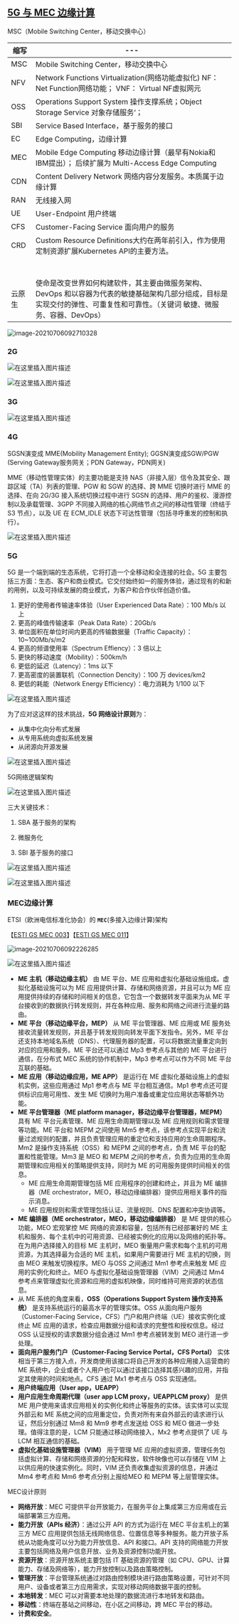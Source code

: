 ##  [5G 与 MEC 边缘计算](https://www.cnblogs.com/jmilkfan-fanguiju/p/11825026.html)

MSC（Mobile Switching Center，移动交换中心）

| 缩写   | ---                                                          |
| ------ | ------------------------------------------------------------ |
| MSC    | Mobile Switching Center，移动交换中心                        |
| NFV    | Network Functions Virtualization(网络功能虚拟化)  NF：Net Function网络功能； VNF： Virtual NF虚拟网元 |
| OSS    | Operations Support System 操作支撑系统；Object Storage Service 对象存储服务‘； |
| SBI    | Service Based Interface，基于服务的接口                      |
| EC     | Edge Computing，边缘计算                                     |
| MEC    | Mobile Edge Computing 移动边缘计算（最早有Nokia和IBM提出）； 后续扩展为 Multi-Access Edge Computing |
| CDN    | Content Delivery Network 网络内容分发服务。本质属于边缘计算  |
| RAN    | 无线接入网                                                   |
| UE     | User-Endpoint 用户终端                                       |
| CFS    | Customer-Facing Service 面向用户的服务                       |
| CRD    | Custom Resource Definitions大约在两年前引入，作为使用定制资源扩展Kubernetes API的主要方法。 |
|        |                                                              |
|        |                                                              |
|        |                                                              |
|        |                                                              |
|        |                                                              |
|        |                                                              |
|        |                                                              |
| 云原生 | 使命是改变世界如何构建软件，其主要由微服务架构、DevOps 和以容器为代表的敏捷基础架构几部分组成，目标是实现交付的弹性、可重复性和可靠性。（关键词 敏捷、微服务、容器、DevOps） |





![image-20210706092710328](imgs/电信/image-20210706092710328.png)

### 2G

![在这里插入图片描述](imgs/电信/201909241439244.png)



![在这里插入图片描述](imgs/电信/20190924172953170.png)

### 3G

![在这里插入图片描述](imgs/电信/20190924173058343.png)

### 4G

SGSN演变成 MME(Mobility Management Entity); GGSN演变成SGW/PGW (Serving Gateway服务网关；PDN Gateway，PDN网关)

MME（移动性管理实体）的主要功能是支持 NAS（非接入层）信令及其安全、跟踪区域（TA）列表的管理、PGW 和 SGW 的选择、跨 MME 切换时进行 MME 的选择、在向 2G/3G 接入系统切换过程中进行 SGSN 的选择、用户的鉴权、漫游控制以及承载管理、3GPP 不同接入网络的核心网络节点之间的移动性管理（终结于 S3 节点），以及 UE 在 ECM_IDLE 状态下可达性管理（包括寻呼重发的控制和执行）。

![在这里插入图片描述](imgs/电信/20190924145122616.png)

### 5G

5G 是一个端到端的生态系统，它将打造一个全移动和全连接的社会。5G 主要包括三方面：生态、客户和商业模式。它交付始终如一的服务体验，通过现有的和新的用例，以及可持续发展的商业模式，为客户和合作伙伴创造价值。

1. 更好的使用者传输速率体验（User Experienced Data Rate）：100 Mb/s 以上
2. 更高的峰值传输速率（Peak Data Rate）：20Gb/s
3. 单位面积在单位时间内更高的传输数据量（Traffic Capacity）：10~100Mb/s/m2
4. 更高的频谱使用率（Spectrum Effiency）：3 倍以上
5. 更快的移动速度（Mobility）：500km/h
6. 更低的延迟（Latency）：1ms 以下
7. 更高密度的装置联机（Connection Dencity）：100 万 devices/km2
8. 更低的耗能（Network Energy Efficiency）：电力消耗为 1/100 以下

![在这里插入图片描述](imgs/电信/2019092422554558.png)

为了应对这这样的技术挑战，**5G 网络设计原则**为：

- 从集中化向分布式发展
- 从专用系统向虚拟系统发展
- 从闭源向开源发展



 ![在这里插入图片描述](imgs/电信/20190924172317914.png)

5G网络逻辑架构

![在这里插入图片描述](imgs/电信/20190924172357843.png)

三大关键技术：

1. SBA 基于服务的架构

2. 微服务化
3. SBI 基于服务的接口

 ![在这里插入图片描述](imgs/电信/20190924225150819.png)

 ![在这里插入图片描述](imgs/电信/20190924223557381.png)



### MEC边缘计算

ETSI（欧洲电信标准化协会）的 **`MEC`**(多接入边缘计算)架构

【[ESTI GS MEC 003](https://www.etsi.org/deliver/etsi_gs/MEC/001_099/003/02.01.01_60/gs_MEC003v020101p.pdf)】【[ESTI GS MEC 011](https://www.etsi.org/deliver/etsi_gs/MEC/001_099/011/02.01.01_60/gs_MEC011v020101p.pdf)】

 ![image-20210706092226285](imgs/电信/image-20210706092226285.png)

 ![在这里插入图片描述](imgs/电信/20190925161930203.png)

- **ME 主机（移动边缘主机）** 由 ME 平台、ME 应用和虚拟化基础设施组成。虚拟化基础设施可以为 ME 应用提供计算、存储和网络资源，并且可以为 ME 应用提供持续的存储和时间相关的信息，它包含一个数据转发平面来为从 ME 平台接收到的数据执行转发规则，并在各种应用、服务和网络之间进行流量的路由。
- **ME 平台（移动边缘平台，MEP）** 从 ME 平台管理器、ME 应用或 ME 服务处接收流量转发规则，并且基于转发规则向转发平面下发指令。另外，ME 平台还支持本地域名系统（DNS）、代理服务器的配置，可以将数据流量重定向到对应的应用和服务。ME 平台还可以通过 Mp3 参考点与其他的 ME 平台进行通信，在分布式 MEC 系统的协作机制中，Mp3 参考点可以作为不同 ME 平台互联的基础。
- **ME 应用（移动边缘应用，ME APP）** 是运行在 ME 虚拟化基础设施上的虚拟机实例，这些应用通过 Mp1 参考点与 ME 平台相互通信。Mp1 参考点还可提供标识应用可用性、发生 ME 切换时为用户准备或重定位应用状态等额外功能。
- **ME 平台管理器（ME platform manager，移动边缘平台管理器，MEPM）** 具有 ME 平台元素管理、ME 应用生命周期管理以及 ME 应用规则和需求管理等功能。ME 平台和 MEPM 之间使用 Mm5 参考点，该参考点实现平台和流量过滤规则的配置，并且负责管理应用的重定位和支持应用的生命周期程序。Mm2 是操作支持系统（OSS）和 MEPM 之间的参考点，负责 ME 平台的配置和性能管理。Mm3 是 MEO 和 MEPM 之间的参考点，负责为应用的生命周期管理和应用相关的策略提供支持，同时为 ME 的可用服务提供时间相关的信息。
  - ME 应用生命周期管理包括 ME 应用程序的创建和终止，并且为 ME 编排器（ME orchestrator，MEO，移动边缘编排器）提供应用相关事件的指示消息。
  - ME 应用规则和需求管理包括认证、流量规则、DNS 配置和冲突协调等。
- **ME 编排器（ME orchestrator，MEO，移动边缘编排器）** 是 ME 提供的核心功能，MEO 宏观掌控 ME 网络的资源和容量，包括所有已经部署好的 ME 主机和服务、每个主机中的可用资源、已经被实例化的应用以及网络的拓扑等。在为用户选择接入的目标 ME 主机时，MEO 衡量用户需求和每个主机的可用资源，为其选择最为合适的 ME 主机，如果用户需要进行 ME 主机的切换，则由 MEO 来触发切换程序。MEO 与OSS 之间通过 Mm1 参考点来触发 ME 应用的实例化和终止。MEO 与虚拟化基础设施管理器（VIM）之间通过 Mm4 参考点来管理虚拟化资源和应用的虚拟机映像，同时维持可用资源的状态信息。
- 从 ME 系统的角度来看，**OSS（Operations Support System 操作支持系统）** 是支持系统运行的最高水平的管理实体。OSS 从面向用户服务（Customer-Facing Service，CFS）门户和用户终端（UE）接收实例化或终止 ME 应用的请求，检查应用数据分组和请求的完整性和授权信息。经过 OSS 认证授权的请求数据分组会通过 Mm1 参考点被转发到 MEO 进行进一步处理。
- **面向用户服务门户（Customer-Facing Service Portal，CFS Portal）** 实体相当于第三方接入点，开发商使用该接口将自己开发的各种应用接入运营商的 ME 系统中，企业或者个人用户也可以通过该接口选择其感兴趣的应用，并指定其使用的时间和地点。CFS 通过 Mx1 参考点与 OSS 实现通信。
- **用户终端应用（User app，UEAPP）**
- **用户应用生命周期代理（user app LCM proxy，UEAPPLCM proxy）** 是供 ME 用户使用来请求应用相关的实例化和终止等服务的实体。该实体可以实现外部云和 ME 系统之间的应用重定位，负责对所有来自外部云的请求进行认证，然后分别通过 Mm8 和 Mm9 参考点发送给 OSS 和 MEO 做进一步处理。值得注意的是，LCM 只能通过移动网络接入，Mx2 参考点提供了 UE 与 LCM 相互通信的基础。
- **虚拟化基础设施管理器（VIM）** 用于管理 ME 应用的虚拟资源，管理任务包括虚拟计算、存储和网络资源的分配和释放，软件映像也可以存储在 VIM 上以供应用的快速实例化。同时，VIM 还负责收集虚拟资源的信息，并通过 Mm4 参考点和 Mm6 参考点分别上报给MEO 和 MEPM 等上层管理实体。

MEC设计原则

- **网络开放**：MEC 可提供平台开放能力，在服务平台上集成第三方应用或在云端部署第三方应用。
- **能力开放（APIs 经济）**：通过公开 API 的方式为运行在 MEC 平台主机上的第三方 MEC 应用提供包括无线网络信息、位置信息等多种服务。能力开放子系统从功能角度可以分为能力开放信息、API 和接口。API 支持的网络能力开放主要包括网络及用户信息开放、业务及资源控制功能开放。
- **资源开放**：资源开放系统主要包括 IT 基础资源的管理（如 CPU、GPU、计算能力、存储及网络等），能力开放控制以及路由策略控制。
- **管理开放**：平台管理系统通过对路由控制模块进行路由策略设置，可针对不同用户、设备或者第三方应用需求，实现对移动网络数据平面的控制。
- **本地转发**：MEC 可以对需要本地处理的数据流进行本地转发和路由。
- **移动性**：终端在基站之间移动，在小区之间移动，跨 MEC 平台的移动。
- **计费和安全**。